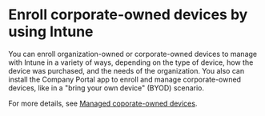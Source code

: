 # Enroll corporate-owned devices by using Intune

You can enroll organization-owned or corporate-owned devices to manage with Intune in a variety of ways, depending on the type of device, how the device was purchased, and the needs of the organization. You also can install the Company Portal app to enroll and manage corporate-owned devices, like in a "bring your own device" (BYOD) scenario.

For more details, see [Managed coporate-owned devices](https://go.microsoft.com/fwlink/?linkid=836932).
